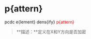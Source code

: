 # p{attern}
pcdc e{lement} dens{ify} <span style='color: red;'>p{attern}</span>
> **描述：**定义在X和Y方向是否加密

